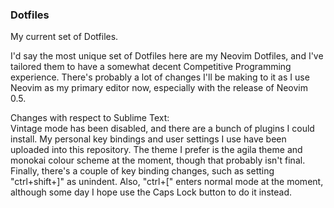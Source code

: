 <h3> Dotfiles </h3>

My current set of Dotfiles.

I'd say the most unique set of Dotfiles here are my Neovim Dotfiles, and I've tailored them to have a somewhat decent Competitive Programming experience.
There's probably a lot of changes I'll be making to it as I use Neovim as my primary editor now, especially with the release of Neovim 0.5.

Changes with respect to Sublime Text: <br>
Vintage mode has been disabled, and there are a bunch of plugins I could install.
My personal key bindings and user settings I use have been uploaded into this repository.
The theme I prefer is the agila theme and monokai colour scheme at the moment, though that probably isn't final.
Finally, there's a couple of key binding changes, such as setting "ctrl+shift+]" as unindent.
Also, "ctrl+[" enters normal mode at the moment, although some day I hope use the Caps Lock button to do it instead.

